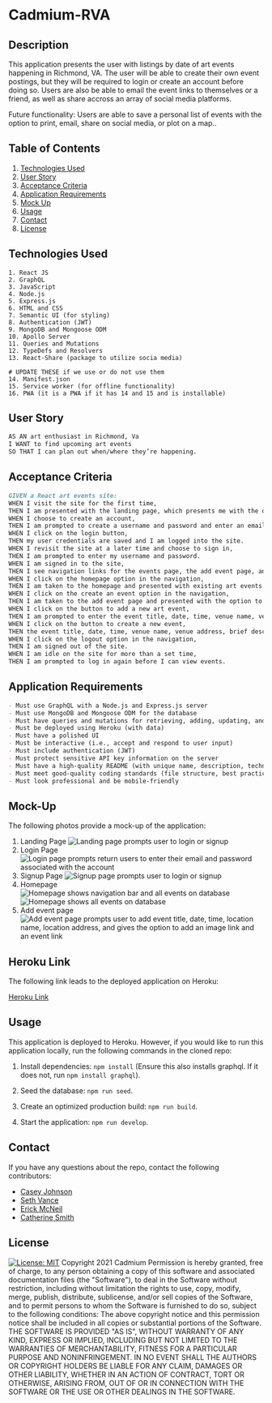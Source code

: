 # Cadmium-RVA

## Description

This application presents the user with listings by date of art events happening in Richmond, VA. The user will be able to create their own event postings, but they will be required to login or create an account before doing so. Users are also be able to email the event links to themselves or a friend, as well as share accross an array of social media platforms.

Future functionality: Users are able to save a personal list of events with the option to print, email, share on social media, or plot on a map..

## Table of Contents

1. [Technologies Used](#Technologies-Used)
2. [User Story](#User-Story)
3. [Acceptance Criteria](#Acceptance-Criteria)
4. [Application Requirements](#Application-Requirements)
5. [Mock Up](#Mock-Up)
6. [Usage](#Usage)
7. [Contact](#Contact)
8. [License](#License)

## Technologies Used

```
1. React JS
2. GraphQL
3. JavaScript
4. Node.js
5. Express.js
6. HTML and CSS
7. Semantic UI (for styling)
8. Authentication (JWT)
9. MongoDB and Mongoose ODM
10. Apollo Server
11. Queries and Mutations
12. TypeDefs and Resolvers
13. React-Share (package to utilize socia media)

# UPDATE THESE if we use or do not use them
14. Manifest.json
15. Service worker (for offline functionality)
16. PWA (it is a PWA if it has 14 and 15 and is installable)
```

## User Story

```md
AS AN art enthusiast in Richmond, Va
I WANT to find upcoming art events
SO THAT I can plan out when/where they’re happening.
```

## Acceptance Criteria

<!-- UPDATE UPDATE UPDATE -->

```md
GIVEN a React art events site:
WHEN I visit the site for the first time,
THEN I am presented with the landing page, which presents me with the options to login or create an account.
WHEN I choose to create an account,
THEN I am prompted to create a username and password and enter an email address.
WHEN I click on the login button,
THEN my user credentials are saved and I am logged into the site.
WHEN I revisit the site at a later time and choose to sign in,
THEN I am prompted to enter my username and password.
WHEN I am signed in to the site,
THEN I see navigation links for the events page, the add event page, and the logout button.
WHEN I click on the homepage option in the navigation,
THEN I am taken to the homepage and presented with existing art events that include the event title, date, time, venue name, venue address, brief description, potentially an image related to the specific event, and potentially a link to the event.
WHEN I click on the create an event option in the navigation,
THEN I am taken to the add event page and presented with the option to add a new event.
WHEN I click on the button to add a new art event,
THEN I am prompted to enter the event title, date, time, venue name, venue address, brief description, an image link related to the specific event (if I have one), and a link to the event (if I have one).
WHEN I click on the button to create a new event,
THEN the event title, date, time, venue name, venue address, brief description, and respective links are saved, and I am taken back to the homepage with my new event added at the bottom of the list.
WHEN I click on the logout option in the navigation,
THEN I am signed out of the site.
WHEN I am idle on the site for more than a set time,
THEN I am prompted to log in again before I can view events.
```

## Application Requirements

```md
- Must use GraphQL with a Node.js and Express.js server
- Must use MongoDB and Mongoose ODM for the database
- Must have queries and mutations for retrieving, adding, updating, and deleting data
- Must be deployed using Heroku (with data)
- Must have a polished UI
- Must be interactive (i.e., accept and respond to user input)
- Must include authentication (JWT)
- Must protect sensitive API key information on the server
- Must have a high-quality README (with unique name, description, technologies used, screenshot, and link to the deployed app)
- Must meet good-quality coding standards (file structure, best practices, etc.)
- Must look professional and be mobile-friendly
```

## Mock-Up

The following photos provide a mock-up of the application:

<!-- These are just a starter - we can change as we like of course -->

1. Landing Page
   ![Landing page prompts user to login or signup]()
2. Login Page
   ![Login page prompts return users to enter their email and password associated with the account ]()
3. Signup Page
   ![Signup page prompts user to login or signup]()
4. Homepage
   ![Homepage shows navigation bar and all events on database]()
   ![Homepage shows all events on database]()
5. Add event page
   ![Add event page prompts user to add event title, date, time, location name, location address, and gives the option to add an image link and an event link]()

## Heroku Link

The following link leads to the deployed application on Heroku:

[Heroku Link]()

## Usage

This application is deployed to Heroku. However, if you would like to run this application locally, run the following commands in the cloned repo:

1. Install dependencies: `npm install` (Ensure this also installs graphql. If it does not, run `npm install graphql`).

2. Seed the database: `npm run seed`.

3. Create an optimized production build: `npm run build`.

4. Start the application: `npm run develop`.

## Contact

If you have any questions about the repo, contact the following contributors:

- [Casey Johnson](https://github.com/johnsoncm)
- [Seth Vance](https://github.com/sethvance26)
- [Erick McNeil](https://github.com/ErickMcNeil)
- [Catherine Smith](https://github.com/crsmith01)

## License

[![License: MIT](https://img.shields.io/badge/License-MIT-yellow.svg)](https://opensource.org/licenses/MIT)
Copyright 2021 Cadmium
Permission is hereby granted, free of charge, to any person obtaining a copy of this software and associated documentation files (the "Software"), to deal in the Software without restriction, including without limitation the rights to use, copy, modify, merge, publish, distribute, sublicense, and/or sell copies of the Software, and to permit persons to whom the Software is furnished to do so, subject to the following conditions:
The above copyright notice and this permission notice shall be included in all copies or substantial portions of the Software.
THE SOFTWARE IS PROVIDED "AS IS", WITHOUT WARRANTY OF ANY KIND, EXPRESS OR IMPLIED, INCLUDING BUT NOT LIMITED TO THE WARRANTIES OF MERCHANTABILITY, FITNESS FOR A PARTICULAR PURPOSE AND NONINFRINGEMENT. IN NO EVENT SHALL THE AUTHORS OR COPYRIGHT HOLDERS BE LIABLE FOR ANY CLAIM, DAMAGES OR OTHER LIABILITY, WHETHER IN AN ACTION OF CONTRACT, TORT OR OTHERWISE, ARISING FROM, OUT OF OR IN CONNECTION WITH THE SOFTWARE OR THE USE OR OTHER DEALINGS IN THE SOFTWARE.
